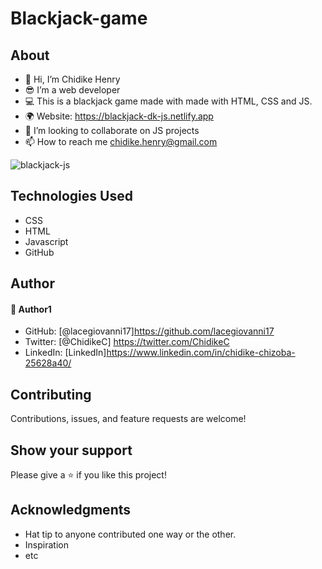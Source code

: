 # Blackjack-game
## About
* 👋 Hi, I’m Chidike Henry 
* 😎 I’m a web developer 
* 💻 This is a blackjack game made with made with HTML, CSS and JS.
* 🌍 Website:  https://blackjack-dk-js.netlify.app
* 💞️ I’m looking to collaborate on JS projects 
* 📫 How to reach me chidike.henry@gmail.com

![blackjack-js](https://user-images.githubusercontent.com/30509335/228924950-63eb797f-fd98-4e34-8d1c-d674caa2d72d.png)


## Technologies Used
* CSS
* HTML
* Javascript
* GitHub

## Author

#### 👤 Author1
- GitHub: [@lacegiovanni17]https://github.com/lacegiovanni17
- Twitter: [@ChidikeC] https://twitter.com/ChidikeC
- LinkedIn: [LinkedIn]https://www.linkedin.com/in/chidike-chizoba-25628a40/

## Contributing 
Contributions, issues, and feature requests are welcome!

## Show your support
Please give a ⭐️ if you like this project! 

## Acknowledgments
- Hat tip to anyone contributed one way or the other.
- Inspiration
- etc
